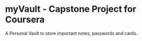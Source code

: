 myVault - Capstone Project for Coursera
=======================================

A Personal Vault to store important notes, passwords and cards. 
